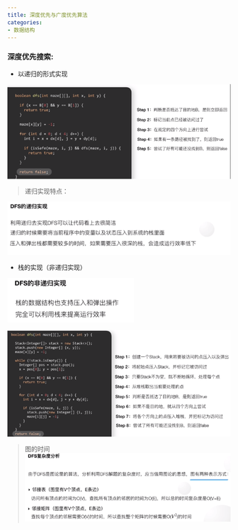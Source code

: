 ```yaml
---
title: 深度优先与广度优先算法
categories:
- 数据结构
---
```


### 深度优先搜索:
* 以递归的形式实现

![递归实现](/img/1586434191932.png)
> 递归实现特点：

![特点](/img/1586434219909.png)

* 栈的实现（非递归实现）

![栈的实现](/img/1586434247273.png)

![实现](/img/1586434291192.png)

> 图的时间
![图论下的时间复杂度](/img/1586434361642.png)


